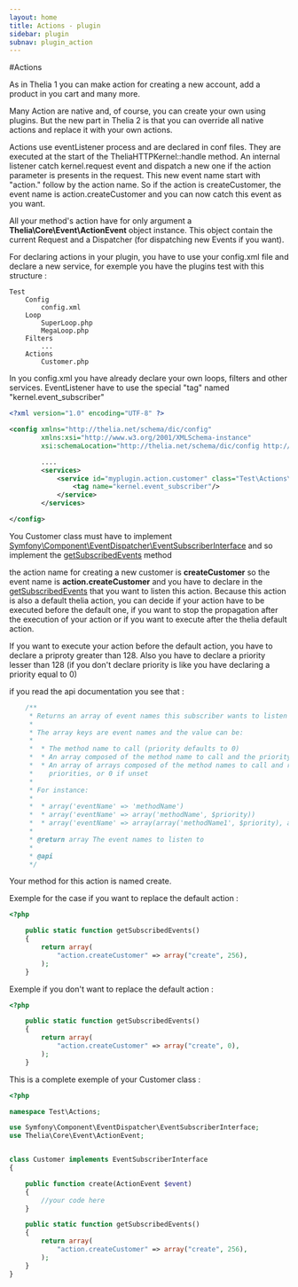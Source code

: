 ```yaml
---
layout: home
title: Actions - plugin
sidebar: plugin
subnav: plugin_action
---
```


#Actions

As in Thelia 1 you can make action for creating a new account, add a product in you cart and many more.

Many Action are native and, of course, you can create your own using plugins. But the new part in Thelia 2 is that you can override all native actions and replace it with your own actions.

Actions use eventListener process and are declared in conf files. They are executed at the start of the TheliaHTTPKernel::handle method.
An internal listener catch kernel.request event and dispatch a new one if the action parameter is presents in the request. This new event name start with
"action." follow by the action name. So if the action is createCustomer, the event name is action.createCustomer and you can now catch this event as you want.

All your method's action have for only argument a **Thelia\Core\Event\ActionEvent** object instance. This object
contain the current Request and a Dispatcher (for dispatching new Events if you want).

For declaring actions in your plugin, you have to use your config.xml file and declare a new service, for exemple you have the plugins test with this structure :


```
Test
    Config
        config.xml
    Loop
        SuperLoop.php
        MegaLoop.php
    Filters
        ...
    Actions
        Customer.php
```

In you config.xml you have already declare your own loops, filters and other services. EventListener have to use the special "tag" named "kernel.event_subscriber"

```xml
<?xml version="1.0" encoding="UTF-8" ?>

<config xmlns="http://thelia.net/schema/dic/config"
        xmlns:xsi="http://www.w3.org/2001/XMLSchema-instance"
        xsi:schemaLocation="http://thelia.net/schema/dic/config http://thelia.net/schema/dic/config/thelia-1.0.xsd">

        ....
        <services>
            <service id="myplugin.action.customer" class="Test\Actions\Customer">
                <tag name="kernel.event_subscriber"/>
            </service>
        </services>

</config>
```

You Customer class must have to implement [Symfony\Component\EventDispatcher\EventSubscriberInterface](http://api.symfony.com/2.2/Symfony/Component/EventDispatcher/EventSubscriberInterface.html) and so implement the [getSubscribedEvents](http://api.symfony.com/2.2/Symfony/Component/EventDispatcher/EventSubscriberInterface.html#method_getSubscribedEvents) method

the action name for creating a new customer is **createCustomer** so the event name is **action.createCustomer** and you have to declare in the [getSubscribedEvents](http://api.symfony.com/2.2/Symfony/Component/EventDispatcher/EventSubscriberInterface.html#method_getSubscribedEvents) that you want to listen this action.
Because this action is also a default thelia action, you can decide if your action have to be executed before the
default one, if you want to stop the propagation after the execution of your action or if you want to execute after
the thelia default action.

If you want to execute your action before the default action, you have to declare a priproty greater than 128. Also
you have to declare a priority lesser than 128 (if you don't declare priority is like you have declaring a priority
equal to 0)

if you read the api documentation you see that :

```php
    /**
     * Returns an array of event names this subscriber wants to listen to.
     *
     * The array keys are event names and the value can be:
     *
     *  * The method name to call (priority defaults to 0)
     *  * An array composed of the method name to call and the priority
     *  * An array of arrays composed of the method names to call and respective
     *    priorities, or 0 if unset
     *
     * For instance:
     *
     *  * array('eventName' => 'methodName')
     *  * array('eventName' => array('methodName', $priority))
     *  * array('eventName' => array(array('methodName1', $priority), array('methodName2'))
     *
     * @return array The event names to listen to
     *
     * @api
     */
```

Your method for this action is named create.

Exemple for the case if you want to replace the default action :

```php
<?php

    public static function getSubscribedEvents()
    {
        return array(
            "action.createCustomer" => array("create", 256),
        );
    }

```

Exemple if you don't want to replace the default action :


```php
<?php

    public static function getSubscribedEvents()
    {
        return array(
            "action.createCustomer" => array("create", 0),
        );
    }

```

This is a complete exemple of your Customer class :

```php
<?php

namespace Test\Actions;

use Symfony\Component\EventDispatcher\EventSubscriberInterface;
use Thelia\Core\Event\ActionEvent;


class Customer implements EventSubscriberInterface
{

    public function create(ActionEvent $event)
    {
        //your code here
    }

    public static function getSubscribedEvents()
    {
        return array(
            "action.createCustomer" => array("create", 256),
        );
    }
}

```